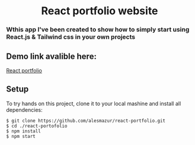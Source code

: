 <h1 align="center"  color="blue">React portfolio website</h1>
<h3>Wthis app  I've been created to show how to simply start using React.js & <span>Tailwind css </span>in your own projects</h3>

<h2>Demo link avalible here:</h2>
<p><a href="https://alesmazur.github.io/react-portfolio/" target="blank" >React portfolio</a></p>



## Setup
To try hands on this project, clone it to your local mashine  and install all dependencies:

```
$ git clone https://github.com/alesmazur/react-portfolio.git
$ cd ./react-portofolio
$ npm install
$ npm start
```
